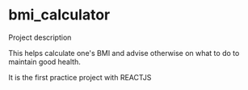 # bmi_calculator
Project description

This helps calculate one's BMI and advise otherwise on what to do
to maintain good health.

It is the first practice project with REACTJS

